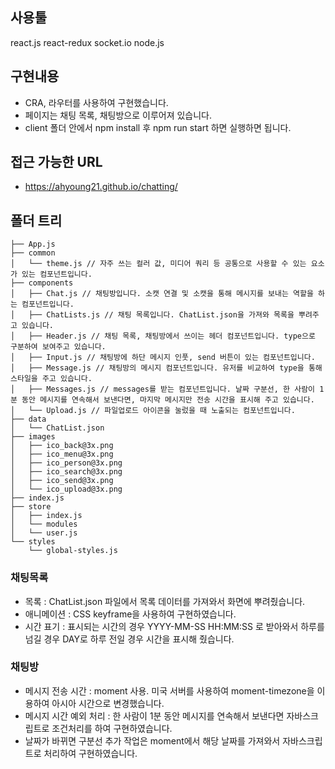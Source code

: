 ## 사용툴

react.js react-redux socket.io node.js

## 구현내용

- CRA, 라우터를 사용하여 구현했습니다.
- 페이지는 채팅 목록, 채팅방으로 이루어져 있습니다.
- client 폴더 안에서 npm install 후 npm run start 하면 실행하면 됩니다.

## 접근 가능한 URL

- https://ahyoung21.github.io/chatting/

## 폴더 트리

```
├── App.js
├── common
│   └── theme.js // 자주 쓰는 컬러 값, 미디어 쿼리 등 공통으로 사용할 수 있는 요소가 있는 컴포넌트입니다.
├── components
│   ├── Chat.js // 채팅방입니다. 소캣 연결 및 소캣을 통해 메시지를 보내는 역할을 하는 컴포넌트입니다.
│   ├── ChatLists.js // 채팅 목록입니다. ChatList.json을 가져와 목록을 뿌려주고 있습니다.
│   ├── Header.js // 채팅 목록, 채팅방에서 쓰이는 헤더 컴포넌트입니다. type으로 구분하여 보여주고 있습니다.
│   ├── Input.js // 채팅방에 하단 메시지 인풋, send 버튼이 있는 컴포넌트입니다.
│   ├── Message.js // 채팅방의 메시지 컴포넌트입니다. 유저를 비교하여 type을 통해 스타일을 주고 있습니다.
│   ├── Messages.js // messages를 받는 컴포넌트입니다. 날짜 구분선, 한 사람이 1분 동안 메시지를 연속해서 보낸다면, 마지막 메시지만 전송 시간을 표시해 주고 있습니다.
│   └── Upload.js // 파일업로드 아이콘을 눌렀을 때 노출되는 컴포넌트입니다.
├── data
│   └── ChatList.json
├── images
│   ├── ico_back@3x.png
│   ├── ico_menu@3x.png
│   ├── ico_person@3x.png
│   ├── ico_search@3x.png
│   ├── ico_send@3x.png
│   └── ico_upload@3x.png
├── index.js
├── store
│   ├── index.js
│   └── modules
│   └── user.js
└── styles
  	└── global-styles.js
```

### 채팅목록

- 목록 : ChatList.json 파일에서 목록 데이터를 가져와서 화면에 뿌려줬습니다.
- 애니메이션 : CSS keyframe을 사용하여 구현하였습니다.
- 시간 표기 : 표시되는 시간의 경우 YYYY-MM-SS HH:MM:SS 로 받아와서 하루를 넘길 경우 DAY로 하루 전일 경우 시간을 표시해 줬습니다.

### 채팅방

- 메시지 전송 시간 : moment 사용. 미국 서버를 사용하여 moment-timezone을 이용하여 아시아 시간으로 변경했습니다.
- 메시지 시간 예외 처리 : 한 사람이 1분 동안 메시지를 연속해서 보낸다면 자바스크립트로 조건처리를 하여 구현하였습니다.
- 날짜가 바뀌면 구분선 추가 작업은 moment에서 해당 날짜를 가져와서 자바스크립트로 처리하여 구현하였습니다.
